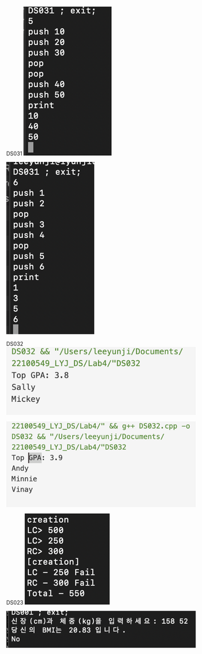 DS031
<img src="https://github.com/yunji-1ee/22100549_LYJ_DS/blob/main/Lab4/result/DS031(1).png?raw=true">

<img src="https://github.com/yunji-1ee/22100549_LYJ_DS/blob/main/Lab4/result/DS031(2).png?raw=true">

DS032
<img src="https://github.com/yunji-1ee/22100549_LYJ_DS/blob/main/Lab4/result/DS032(1).png?raw=true">

<img src="https://github.com/yunji-1ee/22100549_LYJ_DS/blob/main/Lab4/result/DS032(2).png?raw=true">

DS023
<img src="https://github.com/yunji-1ee/22100549_LYJ_DS/blob/main/Lab7/Screenshot/DS22_2.png?raw=true">

<img src="https://github.com/yunji-1ee/22100549_LYJ_DS/blob/main/result/DS001(1).png?raw=true">